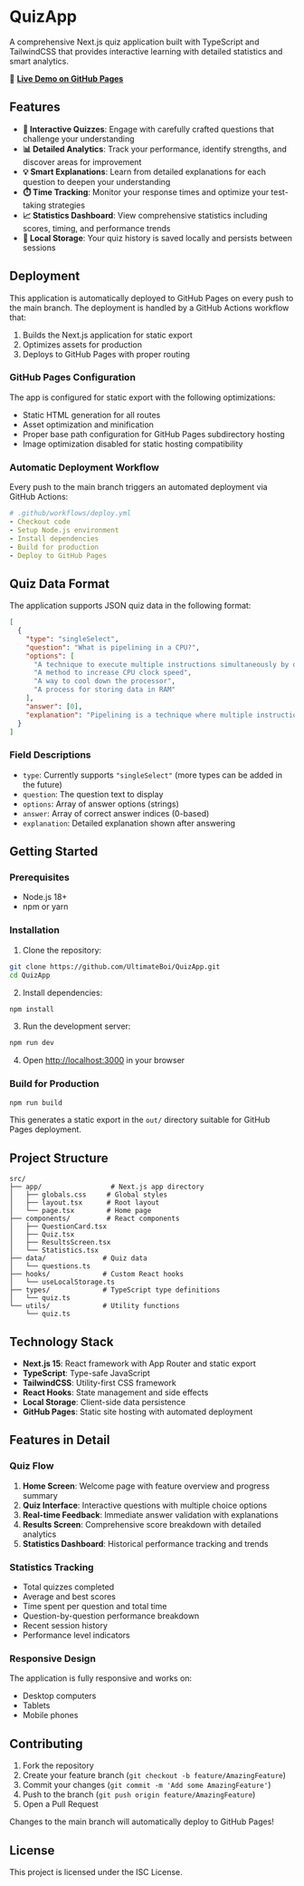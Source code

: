 # QuizApp

A comprehensive Next.js quiz application built with TypeScript and TailwindCSS that provides interactive learning with detailed statistics and smart analytics.

🚀 **[Live Demo on GitHub Pages](https://ultimateboi.github.io/QuizApp/)**

## Features

- **🎯 Interactive Quizzes**: Engage with carefully crafted questions that challenge your understanding
- **📊 Detailed Analytics**: Track your performance, identify strengths, and discover areas for improvement  
- **💡 Smart Explanations**: Learn from detailed explanations for each question to deepen your understanding
- **⏱️ Time Tracking**: Monitor your response times and optimize your test-taking strategies
- **📈 Statistics Dashboard**: View comprehensive statistics including scores, timing, and performance trends
- **💾 Local Storage**: Your quiz history is saved locally and persists between sessions

## Deployment

This application is automatically deployed to GitHub Pages on every push to the main branch. The deployment is handled by a GitHub Actions workflow that:

1. Builds the Next.js application for static export
2. Optimizes assets for production
3. Deploys to GitHub Pages with proper routing

### GitHub Pages Configuration

The app is configured for static export with the following optimizations:
- Static HTML generation for all routes
- Asset optimization and minification
- Proper base path configuration for GitHub Pages subdirectory hosting
- Image optimization disabled for static hosting compatibility

### Automatic Deployment Workflow

Every push to the main branch triggers an automated deployment via GitHub Actions:
```yaml
# .github/workflows/deploy.yml
- Checkout code
- Setup Node.js environment  
- Install dependencies
- Build for production
- Deploy to GitHub Pages
```

## Quiz Data Format

The application supports JSON quiz data in the following format:

```json
[
  {
    "type": "singleSelect",
    "question": "What is pipelining in a CPU?",
    "options": [
      "A technique to execute multiple instructions simultaneously by overlapping their execution phases",
      "A method to increase CPU clock speed",
      "A way to cool down the processor", 
      "A process for storing data in RAM"
    ],
    "answer": [0],
    "explanation": "Pipelining is a technique where multiple instruction execution phases are overlapped to improve CPU throughput. While one instruction is being decoded, another can be fetched, and yet another can be executed simultaneously."
  }
]
```

### Field Descriptions

- `type`: Currently supports `"singleSelect"` (more types can be added in the future)
- `question`: The question text to display
- `options`: Array of answer options (strings)
- `answer`: Array of correct answer indices (0-based)
- `explanation`: Detailed explanation shown after answering

## Getting Started

### Prerequisites

- Node.js 18+ 
- npm or yarn

### Installation

1. Clone the repository:
```bash
git clone https://github.com/UltimateBoi/QuizApp.git
cd QuizApp
```

2. Install dependencies:
```bash
npm install
```

3. Run the development server:
```bash
npm run dev
```

4. Open [http://localhost:3000](http://localhost:3000) in your browser

### Build for Production

```bash
npm run build
```

This generates a static export in the `out/` directory suitable for GitHub Pages deployment.

## Project Structure

```
src/
├── app/                 # Next.js app directory
│   ├── globals.css     # Global styles
│   ├── layout.tsx      # Root layout
│   └── page.tsx        # Home page
├── components/         # React components
│   ├── QuestionCard.tsx
│   ├── Quiz.tsx
│   ├── ResultsScreen.tsx
│   └── Statistics.tsx
├── data/              # Quiz data
│   └── questions.ts
├── hooks/             # Custom React hooks
│   └── useLocalStorage.ts
├── types/             # TypeScript type definitions
│   └── quiz.ts
└── utils/             # Utility functions
    └── quiz.ts
```

## Technology Stack

- **Next.js 15**: React framework with App Router and static export
- **TypeScript**: Type-safe JavaScript
- **TailwindCSS**: Utility-first CSS framework
- **React Hooks**: State management and side effects
- **Local Storage**: Client-side data persistence
- **GitHub Pages**: Static site hosting with automated deployment

## Features in Detail

### Quiz Flow
1. **Home Screen**: Welcome page with feature overview and progress summary
2. **Quiz Interface**: Interactive questions with multiple choice options
3. **Real-time Feedback**: Immediate answer validation with explanations
4. **Results Screen**: Comprehensive score breakdown with detailed analytics
5. **Statistics Dashboard**: Historical performance tracking and trends

### Statistics Tracking
- Total quizzes completed
- Average and best scores
- Time spent per question and total time
- Question-by-question performance breakdown
- Recent session history
- Performance level indicators

### Responsive Design
The application is fully responsive and works on:
- Desktop computers
- Tablets
- Mobile phones

## Contributing

1. Fork the repository
2. Create your feature branch (`git checkout -b feature/AmazingFeature`)
3. Commit your changes (`git commit -m 'Add some AmazingFeature'`)
4. Push to the branch (`git push origin feature/AmazingFeature`)
5. Open a Pull Request

Changes to the main branch will automatically deploy to GitHub Pages!

## License

This project is licensed under the ISC License.